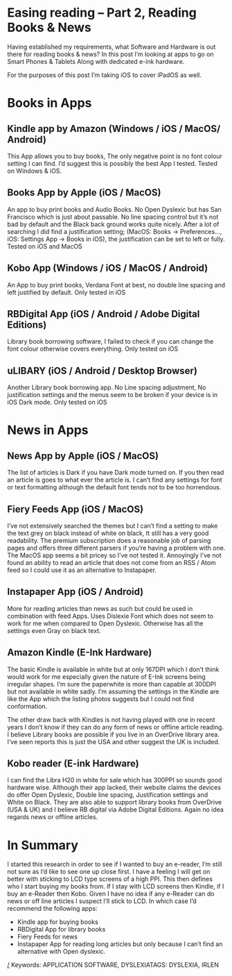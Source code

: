 Easing reading – Part 2, Reading Books & News
===
Having established my requirements, what Software and Hardware is out there for reading books & news? In this post I’m looking at apps to go on Smart Phones & Tablets Along with dedicated e-ink hardware.

For the purposes of this post I’m taking iOS to cover iPadOS as well.

# Books in Apps

## Kindle app by Amazon (Windows / iOS / MacOS/ Android)
This App allows you to buy books, The only negative point is no font colour setting I can find. I’d suggest this is possibly the best App I tested. Tested on Windows & iOS.

## Books App by Apple (iOS / MacOS)
An app to buy print books and Audio Books. No Open Dyslexic but has San Francisco which is just about passable. No line spacing control but it’s not bad by default and the Black back ground works quite nicely. After a lot of searching I did find a justification setting; (MacOS: Books -> Preferences…, iOS: Settings App -> Books in iOS), the justification can be set to left or fully. Tested on iOS and MacOS

## Kobo App (Windows / iOS / MacOS / Android)
An App to buy print books, Verdana Font at best, no double line spacing and left justified by default. Only tested in iOS

## RBDigital App (iOS / Android / Adobe Digital Editions)
Library book borrowing software, I failed to check if you can change the font colour otherwise covers everything. Only tested on iOS

## uLIBARY (iOS / Android / Desktop Browser)
Another Library book borrowing app. No Line spacing adjustment, No justification settings and the menus seem to be broken if your device is in iOS Dark mode. Only tested on iOS

# News in Apps

## News App by Apple (iOS / MacOS)
The list of articles is Dark if you have Dark mode turned on. If you then read an article is goes to what ever the article is. I can’t find any settings for font or text formatting although the default font tends not to be too horrendous.

## Fiery Feeds App (iOS / MacOS)
I’ve not extensively searched the themes but I can’t find a setting to make the text grey on black instead of white on black, It still has a very good readability. The premium subscription does a reasonable job of parsing pages and offers three different parsers if you’re having a problem with one. The MacOS app seems a bit pricey so I’ve not tested it. Annoyingly I’ve not found an ability to read an article that does not come from an RSS / Atom feed so I could use it as an alternative to Instapaper.

## Instapaper App (iOS / Android)
More for reading articles than news as such but could be used in combination with feed Apps. Uses Dislexie Font which does not seem to work for me when compared to Open Dyslexic. Otherwise has all the settings even Gray on black text.

## Amazon Kindle (E-Ink Hardware)
The basic Kindle is available in white but at only 167DPI which I don’t think would work for me especially given the nature of E-Ink screens being irregular shapes. I’m sure the paperwhite is more than capable at 300DPI but not available in white sadly. I’m assuming the settings in the Kindle are like the App which the listing photos suggests but I could not find conformation.

The other draw back with Kindles is not having played with one in recent years I don’t know if they can do any form of news or offline article reading. I believe Library books are possible if you live in an OverDrive library area. I’ve seen reports this is just the USA and other suggest the UK is included.

## Kobo reader (E-ink Hardware)
I can find the Libra H20 in white for sale which has 300PPI so sounds good hardware wise. Although their app lacked, their website claims the devices do offer Open Dyslexic, Double line spacing, Justification settings and White on Black. They are also able to support library books from OverDrive (USA & UK) and I believe RB digital via Adobe Digital Editions. Again no idea regards news or offline articles.

# In Summary
I started this research in order to see if I wanted to buy an e-reader, I’m still not sure as I’d like to see one up close first. I have a feeling I will get on better with sticking to LCD type screens of a high PPI. This then defines who I start buying my books from. If I stay with LCD screens then Kindle, if I buy an e-Reader then Kobo. Given I have no idea if any e-Reader can do news or off line articles I suspect I’ll stick to LCD. In which case I’d recommend the following apps:

* Kindle app for buying books
* RBDigital App for library books
* Fiery Feeds for news
* Instapaper App for reading long articles but only because I can’t find an alternative with Open dyslexic.

[/](/)
Keywords: APPLICATION SOFTWARE, DYSLEXIATAGS: DYSLEXIA, IRLEN